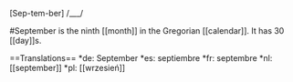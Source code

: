 [Sep-tem-ber] /___/

#September is the ninth [[month]] in the Gregorian [[calendar]]. It has 30 [[day]]s.

==Translations==
*de: September
*es: septiembre
*fr: septembre
*nl: [[september]]
*pl: [[wrzesień]]
